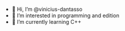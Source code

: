 - 👋 Hi, I’m @vinicius-dantasso
- 👀 I’m interested in programming and edition
- 🌱 I’m currently learning C++
<!---
vinicius-dantasso/vinicius-dantasso is a ✨ special ✨ repository because its `README.md` (this file) appears on your GitHub profile.
You can click the Preview link to take a look at your changes.
--->
